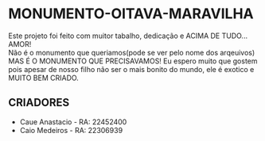 # MONUMENTO-OITAVA-MARAVILHA
<p> Este projeto foi feito com muitor tabalho, dedicação e ACIMA DE TUDO... AMOR!<br>
    Não é o monumento que queriamos(pode se ver pelo nome dos arqeuivos) MAS É O MONUMENTO QUE PRECISAVAMOS! Eu espero muito 
    que gostem pois apesar de nosso filho não ser o mais bonito do mundo, ele é exotico e MUITO BEM CRIADO.
</p>
<h2>CRIADORES</h2>
 <ul>
        <li>Caue Anastacio - RA: 22452400</li>
        <li>Caio Medeiros - RA: 22306939</li>
    </ul>
